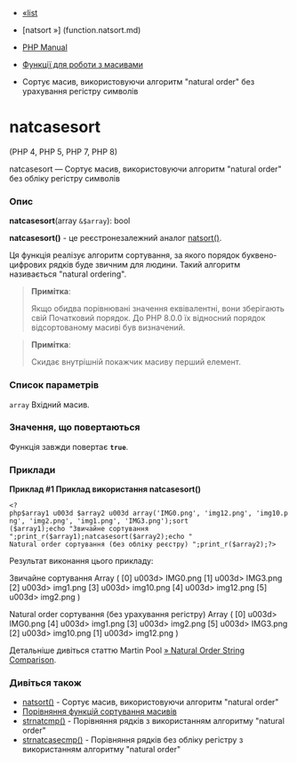 - [«list](function.list.md)
- [natsort »] (function.natsort.md)

- [PHP Manual](index.md)
- [Функції для роботи з масивами](ref.array.md)
- Сортує масив, використовуючи алгоритм "natural order" без урахування
регістру символів

# natcasesort

(PHP 4, PHP 5, PHP 7, PHP 8)

natcasesort — Сортує масив, використовуючи алгоритм "natural order" без
обліку регістру символів

### Опис

**natcasesort**(array `&$array`): bool

**natcasesort()** - це реєстронезалежний аналог
[natsort()](function.natsort.md).

Ця функція реалізує алгоритм сортування, за якого порядок
буквено-цифрових рядків буде звичним для людини. Такий алгоритм
називається "natural ordering".

> **Примітка**:
>
> Якщо обидва порівнювані значення еквівалентні, вони зберігають свій
> Початковий порядок. До PHP 8.0.0 їх відносний порядок
> відсортованому масиві був визначений.

> **Примітка**:
>
> Скидає внутрішній покажчик масиву перший елемент.

### Список параметрів

`array`
Вхідний масив.

### Значення, що повертаються

Функція завжди повертає **`true`**.

### Приклади

**Приклад #1 Приклад використання **natcasesort()****

` <?php$array1 u003d $array2 u003d array('IMG0.png', 'img12.png', 'img10.png', 'img2.png', 'img1.png', 'IMG3.png');sort ($array1);echo "Звичайне сортування
";print_r($array1);natcasesort($array2);echo "
Natural order сортування (без обліку реєстру)
";print_r($array2);?> `

Результат виконання цього прикладу:

Звичайне сортування
Array
(
[0] u003d> IMG0.png
[1] u003d> IMG3.png
[2] u003d> img1.png
[3] u003d> img10.png
[4] u003d> img12.png
[5] u003d> img2.png
)

Natural order сортування (без урахування регістру)
Array
(
[0] u003d> IMG0.png
[4] u003d> img1.png
[3] u003d> img2.png
[5] u003d> IMG3.png
[2] u003d> img10.png
[1] u003d> img12.png
)

Детальніше дивіться статтю Martin Pool [» Natural Order String
Comparison](https://github.com/sourcefrog/natsort).

### Дивіться також

- [natsort()](function.natsort.md) - Сортує масив, використовуючи
алгоритм "natural order"
- [Порівняння функцій сортування масивів](array.sorting.md)
- [strnatcmp()](function.strnatcmp.md) - Порівняння рядків з
використанням алгоритму "natural order"
- [strnatcasecmp()](function.strnatcasecmp.md) - Порівняння рядків без
обліку регістру з використанням алгоритму "natural order"
